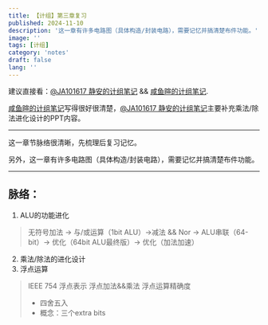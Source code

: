 ```yaml
---
title: 【计组】第三章复习
published: 2024-11-10
description: '这一章有许多电路图（具体构造/封装电路），需要记忆并搞清楚布件功能。'
image: ''
tags: [计组]
category: 'notes'
draft: false 
lang: ''
---
```

建议直接看：[@JA101617 静安的计组笔记](https://ja101617.github.io/posts/note-computer-organization/#%E9%99%84%E5%BD%95)  &&  [咸鱼暄的计组笔记](https://xuan-insr.github.io/computer_organization/1_prelude/).

[咸鱼暄的计组笔记](https://xuan-insr.github.io/computer_organization/1_prelude/)写得很好很清楚，[@JA101617 静安的计组笔记](https://ja101617.github.io/posts/note-computer-organization/#%E9%99%84%E5%BD%95)主要补充乘法/除法进化设计的PPT内容。

---
这一章节脉络很清晰，先梳理后复习记忆。

另外，这一章有许多电路图（具体构造/封装电路），需要记忆并搞清楚布件功能。

---
## 脉络：
1. ALU的功能进化
> 无符号加法 -> 与/或运算（1bit ALU）->减法 && Nor -> ALU串联（64-bit）-> 优化（64bit ALU最终版）-> 优化（加法加速）
2. 乘法/除法的进化设计
3. 浮点运算
>  IEEE 754 浮点表示
> 浮点加法&&乘法
> 浮点运算精确度
> - 四舍五入
> - 概念：三个extra bits
